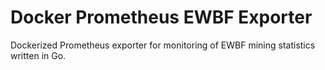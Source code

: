 # Docker Prometheus EWBF Exporter

Dockerized Prometheus exporter for monitoring of EWBF mining statistics written in Go.
